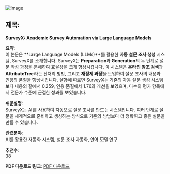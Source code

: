 ![Image](https://cdn-thumbnails.huggingface.co/social-thumbnails/papers/2502.14776.png)  
## 제목:  
**SurveyX: Academic Survey Automation via Large Language Models**

**요약**:  
이 논문은 **Large Language Models (LLMs)**를 활용한 **자동 설문 조사 생성** 시스템, SurveyX를 소개합니다. SurveyX는 **Preparation**과 **Generation**의 두 단계로 설문 작성 과정을 분해하여 효율성을 크게 향상시킵니다. 이 시스템은 **온라인 참조 검색**과 **AttributeTree**라는 전처리 방법, 그리고 **재정제 과정**을 도입하여 설문 조사의 내용과 인용의 품질을 향상시킵니다. 실험에 따르면 SurveyX는 기존의 자동 설문 생성 시스템보다 내용의 질에서 0.259, 인용 품질에서 1.76의 개선을 보였으며, 다수의 평가 항목에서 전문가 수준에 근접한 성과를 보였습니다.

**쉬운설명**:  
SurveyX는 AI를 사용하여 자동으로 설문 조사를 만드는 시스템입니다. 여러 단계로 설문을 체계적으로 준비하고 생성하는 방식으로 기존의 방법보다 더 정확하고 좋은 설문을 만들 수 있습니다.

**관련분야**:  
AI를 활용한 자동화 시스템, 설문 조사 자동화, 언어 모델 연구

**추천수**:  
38  

**PDF 다운로드 링크**: [PDF 다운로드](https://arxiv.org/pdf/2502.14776)